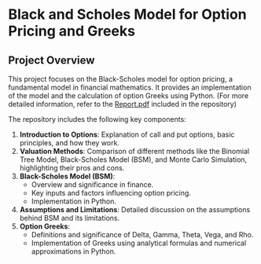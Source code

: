 # Black and Scholes Model for Option Pricing and Greeks

## Project Overview
This project focuses on the Black-Scholes model for option pricing, a fundamental model in financial mathematics. It provides an implementation of the model and the calculation of option Greeks using Python. 
(For more detailed information, refer to the [Report.pdf](Report.pdf) included in the repository)

The repository includes the following key components:

1. **Introduction to Options**: Explanation of call and put options, basic principles, and how they work.
2. **Valuation Methods**: Comparison of different methods like the Binomial Tree Model, Black-Scholes Model (BSM), and Monte Carlo Simulation, highlighting their pros and cons.
3. **Black-Scholes Model (BSM)**:
   - Overview and significance in finance.
   - Key inputs and factors influencing option pricing.
   - Implementation in Python.
4. **Assumptions and Limitations**: Detailed discussion on the assumptions behind BSM and its limitations.
5. **Option Greeks**:
   - Definitions and significance of Delta, Gamma, Theta, Vega, and Rho.
   - Implementation of Greeks using analytical formulas and numerical approximations in Python.
